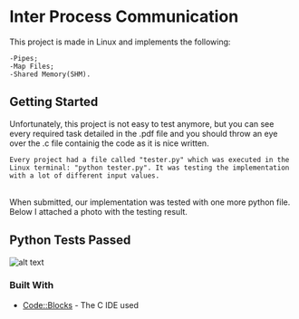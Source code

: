 # Inter Process Communication
This project is made in Linux and implements the following:
```
-Pipes;
-Map Files;
-Shared Memory(SHM).
```

## Getting Started
Unfortunately, this project is not easy to test anymore, but you can see every required task detailed in the .pdf file and you should throw an eye over the .c file containig the code as it is nice written. 
```
Every project had a file called "tester.py" which was executed in the Linux terminal: "python tester.py". It was testing the implementation with a lot of different input values.
```
</br>
When submitted, our implementation was tested with one more python file. Below I attached a photo with the testing result.

## Python Tests Passed
![alt text](https://github.com/DanutGavrus/Photos/blob/master/2.%20Inter-Process%20Communication.png)

### Built With
* [Code::Blocks](http://www.codeblocks.org/) - The C IDE used